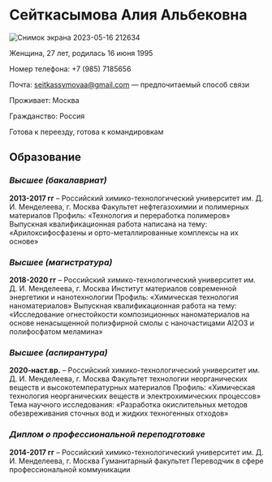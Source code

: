 # Сейткасымова Алия Альбековна
![Снимок экрана 2023-05-16 212634](https://github.com/Aliyahss/pages-cv/assets/133012216/63a275f6-d3fe-4442-a536-2a0c00363864)

Женщина, 27 лет, родилась 16 июня 1995

Номер телефона: +7 (985) 7185656

Почта: seitkassymovaa@gmail.com — предпочитаемый способ связи

Проживает: Москва

Гражданство: Россия

Готова к переезду, готова к командировкам

## **Образование**
### ***Высшее (бакалавриат)***
**2013-2017 гг** – Российский химико-технологический университет им. Д. И. Менделеева, г. Москва
Факультет нефтегазохимии и полимерных материалов
Профиль: «Технология и переработка полимеров»
Выпускная квалификационная работа написана на тему: «Арилоксифосфазены и орто-металлированные комплексы на их основе»

### ***Высшее (магистратура)***
**2018-2020 гг** – Российский химико-технологический университет им. Д. И. Менделеева, г. Москва
Институт материалов современной энергетики и нанотехнологии
Профиль: «Химическая технология наноматериалов»
Выпускная квалификационная работа на тему: «Исследование огнестойкости композиционных наноматериалов на основе ненасыщенной полиэфирной смолы с наночастицами Al2O3 и полифосфатом меламина»

### ***Высшее (аспирантура)***
**2020-наст.вр.** – Российский химико-технологический университет им. Д. И. Менделеева, г. Москва
Факультет технологии неорганических веществ и высокотемпературных материалов
Профиль: «Химическая технология неорганических веществ и электрохимических процессов»
Тема научного исследования: «Разработка окислительных методов обезвреживания сточных вод и жидких техногенных отходов»

### ***Диплом о профессиональной переподготовке***
**2014-2017 гг** – Российский химико-технологический университет им. Д. И. Менделеева, г. Москва
Гуманитарный факультет
Переводчик в сфере профессиональной коммуникации
